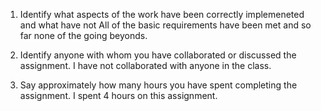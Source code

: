 1. Identify what aspects of the work have been correctly implemeneted and what have not
All of the basic requirements have been met and so far none of the going beyonds.

2. Identify anyone with whom you have collaborated or discussed the assignment. 
I have not collaborated with anyone in the class.
3. Say approximately how many hours you have spent completing the assignment.
I spent 4 hours on this assignment.

